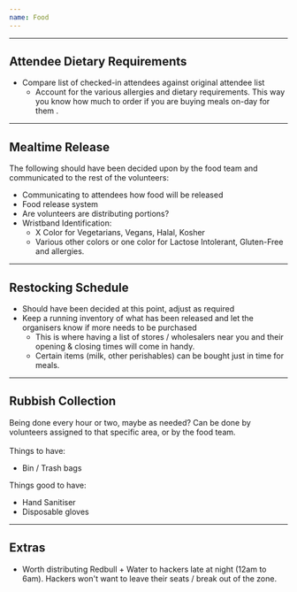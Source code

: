 ```yaml
---
name: Food
---
```


---
Attendee Dietary Requirements
---

- Compare list of checked-in attendees against original attendee list
	- Account for the various allergies and dietary requirements.  This way you know how much to order if you are buying meals on-day for them .


---
Mealtime Release
---

The following should have been decided upon by the food team and communicated to the rest of the volunteers:
- Communicating to attendees how food will be released
- Food release system
- Are volunteers are distributing portions?
- Wristband Identification:
	- X Color for Vegetarians, Vegans, Halal, Kosher
	- Various other colors or one color for Lactose Intolerant, Gluten-Free and allergies.


---
Restocking Schedule
---

- Should have been decided at this point, adjust as required
- Keep a running inventory of what has been released and let the organisers know if more needs to be purchased
	- This is where having a list of stores / wholesalers near you and their opening & closing times will come in handy.
	- Certain items (milk, other perishables) can be bought just in time for meals.


---
Rubbish Collection
---

Being done every hour or two, maybe as needed?  Can be done by volunteers assigned to that specific area, or by the food team.
<br>  
Things to have:
- Bin / Trash bags  

Things good to have:
- Hand Sanitiser
- Disposable gloves


---
Extras
---

- Worth distributing Redbull + Water to hackers late at night (12am to 6am).  Hackers won't want to leave their seats / break out of the zone.